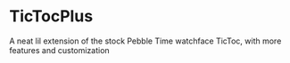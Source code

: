 # TicTocPlus

A neat lil extension of the stock Pebble Time watchface TicToc, with more features and customization
